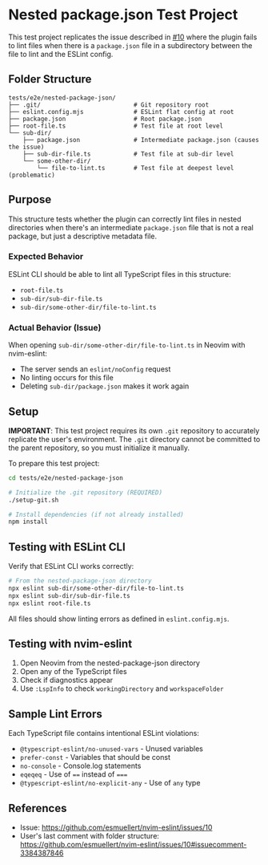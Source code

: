 # Nested package.json Test Project

This test project replicates the issue described in [#10](https://github.com/esmuellert/nvim-eslint/issues/10) where the plugin fails to lint files when there is a `package.json` file in a subdirectory between the file to lint and the ESLint config.

## Folder Structure

```
tests/e2e/nested-package-json/
├── .git/                          # Git repository root
├── eslint.config.mjs              # ESLint flat config at root
├── package.json                   # Root package.json
├── root-file.ts                   # Test file at root level
└── sub-dir/                       
    ├── package.json               # Intermediate package.json (causes the issue)
    ├── sub-dir-file.ts            # Test file at sub-dir level
    └── some-other-dir/
        └── file-to-lint.ts        # Test file at deepest level (problematic)
```

## Purpose

This structure tests whether the plugin can correctly lint files in nested directories when there's an intermediate `package.json` file that is not a real package, but just a descriptive metadata file.

### Expected Behavior

ESLint CLI should be able to lint all TypeScript files in this structure:
- `root-file.ts`
- `sub-dir/sub-dir-file.ts`
- `sub-dir/some-other-dir/file-to-lint.ts`

### Actual Behavior (Issue)

When opening `sub-dir/some-other-dir/file-to-lint.ts` in Neovim with nvim-eslint:
- The server sends an `eslint/noConfig` request
- No linting occurs for this file
- Deleting `sub-dir/package.json` makes it work again

## Setup

**IMPORTANT**: This test project requires its own `.git` repository to accurately replicate the user's environment. The `.git` directory cannot be committed to the parent repository, so you must initialize it manually.

To prepare this test project:

```bash
cd tests/e2e/nested-package-json

# Initialize the .git repository (REQUIRED)
./setup-git.sh

# Install dependencies (if not already installed)
npm install
```

## Testing with ESLint CLI

Verify that ESLint CLI works correctly:

```bash
# From the nested-package-json directory
npx eslint sub-dir/some-other-dir/file-to-lint.ts
npx eslint sub-dir/sub-dir-file.ts  
npx eslint root-file.ts
```

All files should show linting errors as defined in `eslint.config.mjs`.

## Testing with nvim-eslint

1. Open Neovim from the nested-package-json directory
2. Open any of the TypeScript files
3. Check if diagnostics appear
4. Use `:LspInfo` to check `workingDirectory` and `workspaceFolder`

## Sample Lint Errors

Each TypeScript file contains intentional ESLint violations:
- `@typescript-eslint/no-unused-vars` - Unused variables
- `prefer-const` - Variables that should be const
- `no-console` - Console.log statements
- `eqeqeq` - Use of `==` instead of `===`
- `@typescript-eslint/no-explicit-any` - Use of `any` type

## References

- Issue: https://github.com/esmuellert/nvim-eslint/issues/10
- User's last comment with folder structure: https://github.com/esmuellert/nvim-eslint/issues/10#issuecomment-3384387846
